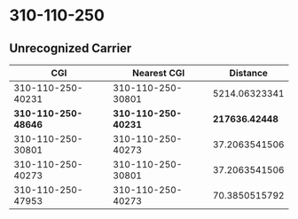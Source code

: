 # 310-110-250
## Unrecognized Carrier


| CGI | Nearest CGI | Distance |
|-----|-------------|----------|
| 310-110-250-40231 | 310-110-250-30801 | 5214.06323341 |
| **310-110-250-48646** | **310-110-250-40231** | **217636.42448** |
| 310-110-250-30801 | 310-110-250-40273 | 37.2063541506 |
| 310-110-250-40273 | 310-110-250-30801 | 37.2063541506 |
| 310-110-250-47953 | 310-110-250-40273 | 70.3850515792 |
